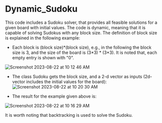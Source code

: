 # Dynamic_Sudoku

This code includes a Sudoku solver, that provides all feasible solutions for a given board with initial values. The code is dynamic, meaning that it is
capable of solving Sudokus with any block size. The definition of block size is explained in the following example:

* Each block is (block size)\*(block size), e.g., in the following the block size is 3, and the size of the board is (3\*3) \* (3\*3). It is noted that,
each empty entry is shown with "0".

![Screenshot 2023-08-22 at 10 12 46 AM](https://github.com/sahandmsh/Dynamic_Sudoku/assets/82970651/cc238019-a4c8-42ba-be25-ca8849c9a57d)



* The class Sudoku gets the block size, and a 2-d vector as inputs (2d- vector includes the initial values for the board):
![Screenshot 2023-08-22 at 10 20 30 AM](https://github.com/sahandmsh/Dynamic_Sudoku/assets/82970651/aca990fc-b4bb-47f8-8cc1-cdfee6df64c8)


* The result for the example given above is:

![Screenshot 2023-08-22 at 10 16 29 AM](https://github.com/sahandmsh/Dynamic_Sudoku/assets/82970651/bb959c8a-4e52-4242-9cd0-82bdfcb99dfe)




It is worth noting that backtracking is used to solve the Sudoku.

